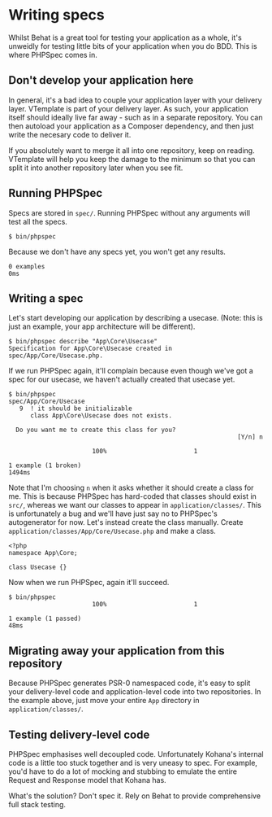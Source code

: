 # Writing specs

Whilst Behat is a great tool for testing your application as a whole, it's
unweidly for testing little bits of your application when you do BDD. This is
where PHPSpec comes in.

## Don't develop your application here

In general, it's a bad idea to couple your application layer with your
delivery layer. VTemplate is part of your delivery layer. As such, your
application itself should ideally live far away - such as in a separate
repository. You can then autoload your application as a Composer dependency,
and then just write the necesary code to deliver it.

If you absolutely want to merge it all into one repository, keep on reading.
VTemplate will help you keep the damage to the minimum so that you can split
it into another repository later when you see fit.

## Running PHPSpec

Specs are stored in `spec/`. Running PHPSpec without any arguments will test
all the specs.

```
$ bin/phpspec
```

Because we don't have any specs yet, you won't get any results.

```
0 examples 
0ms
```

## Writing a spec

Let's start developing our application by describing a usecase. (Note: this is
just an example, your app architecture will be different).

```
$ bin/phpspec describe "App\Core\Usecase"
Specification for App\Core\Usecase created in spec/App/Core/Usecase.php.
```

If we run PHPSpec again, it'll complain because even though we've got a spec
for our usecase, we haven't actually created that usecase yet.

```
$ bin/phpspec
spec/App/Core/Usecase
   9  ! it should be initializable
      class App\Core\Usecase does not exists.

  Do you want me to create this class for you?
                                                               [Y/n] n

                       100%                        1

1 example (1 broken)
1494ms
```

Note that I'm choosing `n` when it asks whether it should create a class for
me. This is because PHPSpec has hard-coded that classes should exist in
`src/`, whereas we want our classes to appear in `application/classes/`. This
is unfortunately a bug and we'll have just say no to PHPSpec's autogenerator
for now. Let's instead create the class manually. Create
`application/classes/App/Core/Usecase.php` and make a class.

```
<?php
namespace App\Core;

class Usecase {}
```

Now when we run PHPSpec, again it'll succeed.

```
$ bin/phpspec 
                       100%                        1

1 example (1 passed)
48ms
```

## Migrating away your application from this repository

Because PHPSpec generates PSR-0 namespaced code, it's easy to split your
delivery-level code and application-level code into two repositories. In the
example above, just move your entire `App` directory in
`application/classes/`.

## Testing delivery-level code

PHPSpec emphasises well decoupled code. Unfortunately Kohana's internal code
is a little too stuck together and is very uneasy to spec. For example, you'd
have to do a lot of mocking and stubbing to emulate the entire Request and
Response model that Kohana has.

What's the solution? Don't spec it. Rely on Behat to provide comprehensive
full stack testing.
